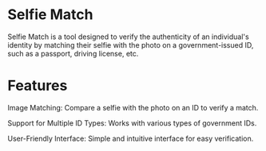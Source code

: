 # Selfie Match
Selfie Match is a tool designed to verify the authenticity of an individual's identity by matching their selfie with the photo on a government-issued ID, such as a passport, driving license, etc.

# Features
Image Matching: Compare a selfie with the photo on an ID to verify a match.

Support for Multiple ID Types: Works with various types of government IDs.

User-Friendly Interface: Simple and intuitive interface for easy verification.

